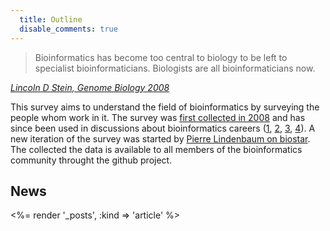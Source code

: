 ```yaml
--- 
  title: Outline
  disable_comments: true
---
```


> Bioinformatics has become too central to biology to be left to specialist bioinformaticians. Biologists are all bioinformaticians now.

<cite><a href="http://genomebiology.com/content/9/12/114">Lincoln D Stein, Genome Biology 2008</a></cite>

This survey aims to understand the field of bioinformatics by surveying the
people whom work in it. The survey was [first collected in 2008][2008] and has 
since been used in discussions about bioinformatics careers ([1][], [2][],
[3][], [4][]). A new iteration of the survey was started by [Pierre Lindenbaum on
biostar][biostar]. The collected the data is available to all members of the 
bioinformatics community throught the github project.

## News

<%= render '_posts', :kind => 'article' %>

[2008]: http://openwetware.org/wiki/Biogang:Projects/Bioinformatics_Career_Survey_2008
[1]: http://biostar.stackexchange.com/questions/34
[2]: http://biostar.stackexchange.com/questions/11690
[3]: http://biostar.stackexchange.com/questions/3485/
[4]: http://genomebiology.com/2008/9/12/114
[biostar]: http://biostar.stackexchange.com/questions/12663
